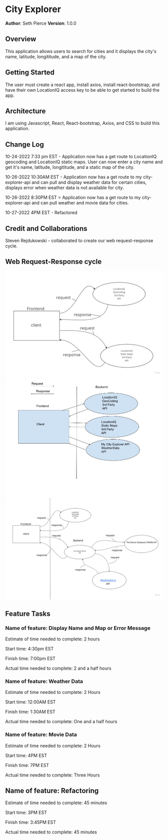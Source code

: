 # City Explorer

**Author**: Seth Pierce
**Version**: 1.0.0

## Overview
<!-- Provide a high level overview of what this application is and why you are building it, beyond the fact that it's an assignment for this class. (i.e. What's your problem domain?) -->
This application allows users to search for cities and it displays the city's name, latitude, longititude, and a map of the city.

## Getting Started
<!-- What are the steps that a user must take in order to build this app on their own machine and get it running? -->
The user must create a react app, install axios, install react-bootstrap, and have their own LocationIQ access key to be able to get started to build the app.

## Architecture
<!-- Provide a detailed description of the application design. What technologies (languages, libraries, etc) you're using, and any other relevant design information. -->

I am using Javascript, React, React-bootstrap, Axios, and CSS to build this application.

## Change Log
<!-- Use this area to document the iterative changes made to your application as each feature is successfully implemented. Use time stamps. Here's an example:

01-01-2001 4:59pm - Application now has a fully-functional express server, with a GET route for the location resource. -->

10-24-2022 7:33 pm EST - Application now has a get route to LocationIQ geocoding and LocationIQ static maps. User can now enter a city name and get it's name, latitude, longititude, and a static map of the city.

10-26-2022 10:30AM EST - Application now has a get route to my city-explorer-api and can pull and display weather data for certain cities, displays error when weather data is not available for city.

10-26-2022 8:30PM EST = Application now has a get route to my city-explorer-api and can pull weather and movie data for cities.

10-27-2022 4PM EST - Refactored

## Credit and Collaborations

Steven Rejdukowski - collaborated to create our web request-response cycle.

## Web Request-Response cycle

![web-response cycle](request-response.jpg)
![web-response cycle](request-response2.jpg)
![web-response cycle](request_response3.jpeg)

## Feature Tasks

### Name of feature: Display Name and Map or Error Message

Estimate of time needed to complete: 2 hours

Start time: 4:30pm EST

Finish time: 7:00pm EST

Actual time needed to complete: 2 and a half hours

### Name of feature: Weather Data

Estimate of time needed to complete: 2 Hours

Start time: 12:00AM EST

Finish time: 1:30AM EST

Actual time needed to complete: One and a half hours

### Name of feature: Movie Data

Estimate of time needed to complete: 2 Hours

Start time: 4PM EST

Finish time: 7PM EST

Actual time needed to complete: Three Hours

## Name of feature: Refactoring

Estimate of time needed to complete: 45 minutes

Start time: 3PM EST

Finish time: 3:45PM EST

Actual time needed to complete: 45 minutes
